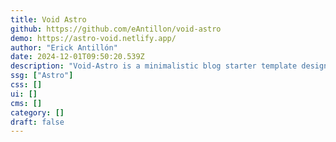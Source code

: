 ```yaml
---
title: Void Astro
github: https://github.com/eAntillon/void-astro
demo: https://astro-void.netlify.app/
author: "Erick Antillón"
date: 2024-12-01T09:50:20.539Z
description: "Void-Astro is a minimalistic blog starter template designed for developers and writers who appreciate simplicity and elegance."
ssg: ["Astro"]
css: []
ui: []
cms: []
category: []
draft: false
---
```

